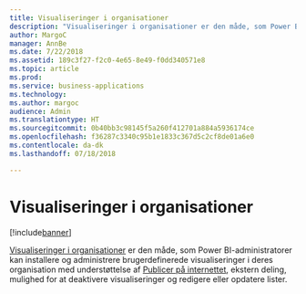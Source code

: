 ```yaml
---
title: Visualiseringer i organisationer
description: "Visualiseringer i organisationer er den måde, som Power BI-administratorer kan installere og administrere brugerdefinerede visualiseringer i deres organisation."
author: MargoC
manager: AnnBe
ms.date: 7/22/2018
ms.assetid: 189c3f27-f2c0-4e65-8e49-f0dd340571e8
ms.topic: article
ms.prod: 
ms.service: business-applications
ms.technology: 
ms.author: margoc
audience: Admin
ms.translationtype: HT
ms.sourcegitcommit: 0b40bb3c98145f5a260f412701a884a5936174ce
ms.openlocfilehash: f36287c3340c95b1e1833c367d5c2cf8de01a6e0
ms.contentlocale: da-dk
ms.lasthandoff: 07/18/2018

---
```

# <a name="organization-visuals"></a>Visualiseringer i organisationer

[!include[banner](../../../includes/banner.md)]

[Visualiseringer i organisationer](https://docs.microsoft.com/power-bi/power-bi-custom-visuals-organization) er den måde, som Power BI-administratorer kan installere og administrere brugerdefinerede visualiseringer i deres organisation med understøttelse af [Publicer på internettet](https://docs.microsoft.com/power-bi/service-publish-to-web), ekstern deling, mulighed for at deaktivere visualiseringer og redigere eller opdatere lister.

